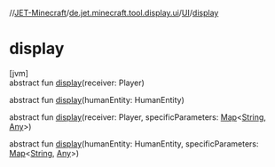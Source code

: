 //[JET-Minecraft](../../../index.md)/[de.jet.minecraft.tool.display.ui](../index.md)/[UI](index.md)/[display](display.md)

# display

[jvm]\
abstract fun [display](display.md)(receiver: Player)

abstract fun [display](display.md)(humanEntity: HumanEntity)

abstract fun [display](display.md)(receiver: Player, specificParameters: [Map](https://kotlinlang.org/api/latest/jvm/stdlib/kotlin.collections/-map/index.html)&lt;[String](https://kotlinlang.org/api/latest/jvm/stdlib/kotlin/-string/index.html), [Any](https://kotlinlang.org/api/latest/jvm/stdlib/kotlin/-any/index.html)&gt;)

abstract fun [display](display.md)(humanEntity: HumanEntity, specificParameters: [Map](https://kotlinlang.org/api/latest/jvm/stdlib/kotlin.collections/-map/index.html)&lt;[String](https://kotlinlang.org/api/latest/jvm/stdlib/kotlin/-string/index.html), [Any](https://kotlinlang.org/api/latest/jvm/stdlib/kotlin/-any/index.html)&gt;)
